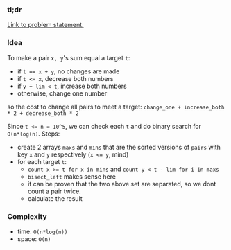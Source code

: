 ### tl;dr

[Link to problem statement.](https://leetcode.com/problems/minimum-moves-to-make-array-complementary)


### Idea

To make a pair `x, y`'s sum equal a target `t`:

- if `t == x + y`, no changes are made
- if `t <= x`, decrease both numbers
- if `y + lim < t`, increase both numbers
- otherwise, change one number  

so the cost to change all pairs to meet a target: `change_one + increase_both * 2 + decrease_both * 2`

Since `t <= n = 10^5`, we can check each `t` and do binary search for `O(n*log(n)`. Steps:
- create 2 arrays `maxs` and `mins` that are the sorted versions of `pairs` with key `x` and `y` respectively (`x <= y`, mind)
- for each target `t`: 
  - `count x >= t for x in mins` and `count y < t - lim for i in maxs`
  - `bisect_left` makes sense here
  - it can be proven that the two above set are separated, so we dont count a pair twice.
  - calculate the result


### Complexity

- time: `O(n*log(n))`
- space: `O(n)`
